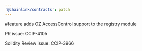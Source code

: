 ```yaml
---
'@chainlink/contracts': patch
---
```


#feature adds OZ AccessControl support to the registry module


PR issue: CCIP-4105

Solidity Review issue: CCIP-3966